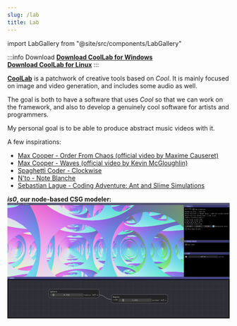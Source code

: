 ```yaml
---
slug: /lab
title: Lab
---
```


import LabGallery from "@site/src/components/LabGallery"

:::info Download
[**Download CoolLab for Windows**](/CoolLab-Windows.zip)<br/>
[**Download CoolLab for Linux**](/CoolLab-Linux.zip)
:::

<LabGallery/>

[**CoolLab**](https://github.com/CoolLibs/Lab) is a patchwork of creative tools based on _Cool_. It is mainly focused on image and video generation, and includes some audio as well.

The goal is both to have a software that uses _Cool_ so that we can work on the framework, and also to develop a genuinely cool software for artists and programmers.

My personal goal is to be able to produce abstract music videos with it.

A few inspirations:

- [Max Cooper - Order From Chaos (official video by Maxime Causeret)](https://youtu.be/_7wKjTf_RlI)
- [Max Cooper - Waves (official video by Kevin McGloughlin)](https://youtu.be/VGfayDKveAs)
- [Spaghetti Coder - Clockwise](https://vimeo.com/580893216)
- [N'to - Note Blanche](https://youtu.be/6fpQtKP92BI)
- [Sebastian Lague - Coding Adventure: Ant and Slime Simulations](https://youtu.be/X-iSQQgOd1A)

**_is0_, our node-based CSG modeler:**
![is0, our node-based CSG modeler, rendered with Ray Marching.](/img/is0-nodes.png)
